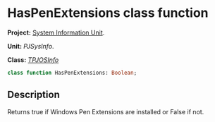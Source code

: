 # HasPenExtensions class function

**Project:** [System Information Unit](../API.md).

**Unit:** _PJSysInfo_.

**Class:** _[TPJOSInfo](./TPJOSInfo.md)_

```pascal
class function HasPenExtensions: Boolean;
```

## Description

Returns true if Windows Pen Extensions are installed or False if not.
